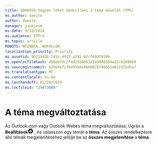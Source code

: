 ```yaml
---
title: 8000059 hogyan lehet módosítani a téma művelet (FMS)
ms.author: daeite
author: daeite
manager: jackiesm
ms.date: 9/13/2018
ms.audience: ITPro
ms.topic: article
ROBOTS: NOINDEX, NOFOLLOW
localization_priority: Priority
ms.assetid: 90219a36-2d1c-4917-af91-0fcf693f659b
ms.openlocfilehash: d8be6f4c2f4d25e4b6323a90403b4a22cb2600b9
ms.sourcegitcommit: e2864efcfb493b6e46b662b746661a61232bdba7
ms.translationtype: MT
ms.contentlocale: hu-HU
ms.lasthandoff: 01/24/2019
ms.locfileid: "29473080"
---
```

# <a name="how-to-change-your-theme"></a>A téma megváltoztatása

Az Outlook.com vagy Outlook Webes téma megváltoztatása, Ugrás a **Beállítások**![beállítások](media/f4b2e798-fff1-4a14-931f-5677a4543b58.png) , és válasszon egy témát a **téma**. Az összes rendelkezésre álló témák megjelenítéséhez jelölje be az **összes megjelenítése** a **téma**. 
  

